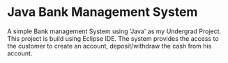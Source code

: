 # Java Bank Management System
A simple Bank management System using 'Java' as my Undergrad Project. This project is build using Eclipse IDE.
The system provides the access to the customer to create an
account, deposit/withdraw the cash from his account.
